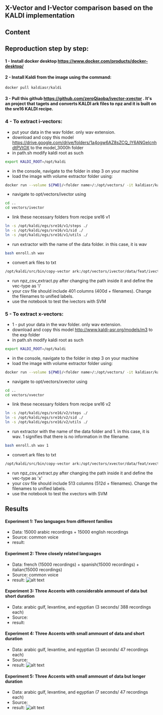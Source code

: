 ## X-Vector and I-Vector comparison based on the KALDI implementation

## Content
## Reproduction step by step:
#### 1 - Install docker desktop https://www.docker.com/products/docker-desktop/
#### 2 - Install Kaldi from the image using the command: 
```sh
docker pull kaldiasr/kaldi
```
#### 3 - Pull this github https://github.com/zeroQiaoba/ivector-xvector . It's an project that tagets and converts KALDI ark files to npz and it is built on the sre16 KALDI recipe.
### 4 - To extract i-vectors: 
* put your data in the wav folder. only wav extension. 
* download and copy this model https://drive.google.com/drive/folders/1a4ogw6AZ8sZCQ_IY6ANGeIcnhdtPVtOX to the model_3000h folder
* in path.sh modify kaldi root as such 
```sh
export KALDI_ROOT=/opt/kaldi
```
* in the console, navigate to the folder in step 3 on your machine
* load the image with volume extractor folder using:
```sh
docker run --volume ${PWD}/<folder name>/:/opt/vectors/ -it kaldiasr/kaldi 
```
* navigate to opt/vectors/ivector using
```sh
cd .. 
cd vectors/ivector
```
* link these necessary folders from recipe sre16 v1
```sh
ln -s /opt/kaldi/egs/sre16/v1/steps ./
ln -s /opt/kaldi/egs/sre16/v1/sid ./
ln -s /opt/kaldi/egs/sre16/v1/utils ./
```
* run extractor with the name of the data folder. in this case, it is wav
```sh
bash enroll.sh wav
```
* convert ark files to txt
```sh
/opt/kaldi/src/bin/copy-vector ark:/opt/vectors/ivector/data/feat/ivectors_enroll_mfcc/ivector.1.ark ark,t:- >ivector.txt
```
* run npz_csv_extract.py after changing the path inside it and define the vec-type as 'i'
* your csv file should include 401 columns (400d + filenames). Change the filenames to unified labels. 
* use the notebook to test the ivectors with SVM

### 5 - To extract x-vectors: 
* 1 - put your data in the wav folder. only wav extension. 
* download and copy this model http://www.kaldi-asr.org/models/m3 to the exp folder
* in path.sh modify kaldi root as such 
```sh
export KALDI_ROOT=/opt/kaldi
```
* in the console, navigate to the folder in step 3 on your machine
* load the image with volume extractor folder using:
```sh
docker run --volume ${PWD}/<folder name>/:/opt/vectors/ -it kaldiasr/kaldi 
```
* navigate to opt/vectors/xvector using
```sh
cd .. 
cd vectors/xvector
```
* link these necessary folders from recipe sre16 v2
```sh
ln -s /opt/kaldi/egs/sre16/v2/steps ./
ln -s /opt/kaldi/egs/sre16/v2/sid ./
ln -s /opt/kaldi/egs/sre16/v2/utils ./
```
* run extractor with the name of the data folder and 1. in this case, it is wav. 1 signifies that there is no information in the filename. 
```sh
bash enroll.sh wav 1
```
* convert ark files to txt
```sh
/opt/kaldi/src/bin/copy-vector ark:/opt/vectors/xvector/data/feat/xvectors_enroll_mfcc/xvector.1.ark ark,t:- >xvector.txt
```
* run npz_csv_extract.py after changing the path inside it and define the vec-type as 'x'
* your csv file should include 513 columns (512d + filenames). Change the filenames to unified labels. 
* use the notebook to test the xvectors with SVM



## Results
#### Experiment 1: Two languages from different families
- Data: 15000 arabic recordings + 15000 english recordings
- Source: common voice
- result: 


#### Experiment 2: Three closely related languages
- Data: french (15000 recordings) + spanish(15000 recordings) + italian(15000 recordings)
- Source: common voice
- result:
![alt text](https://github.com/mourhafkz/ma_experiments/blob/main/vectors_fr_es_it_15000_records.png?raw=true)

#### Experiment 3: Three Accents with considerable ammount of data but short duration
- Data: arabic gulf, levantine, and egyptian (3 seconds/ 388 recordings each)
- Source:
- result:

#### Experiment 4: Three Accents with small ammount of data and short duration 
- Data: arabic gulf, levantine, and egyptian (3 seconds/ 47 recordings each)
- Source:
- result:
![alt text](https://github.com/mourhafkz/ma_experiments/blob/main/vectors_lev_egy_gulf_3seconds_47_records.png?raw=true)


#### Experiment 5: Three Accents with small ammount of data but longer duration 
- Data: arabic gulf, levantine, and egyptian (7 seconds/ 47 recordings each)
- Source:
- result: 
![alt text](https://github.com/mourhafkz/ma_experiments/blob/main/vectors_lev_egy_gulf_7seconds_47_records.png?raw=true)

 
